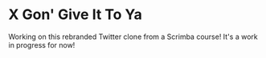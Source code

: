 # X Gon' Give It To Ya

Working on this rebranded Twitter clone from a Scrimba course! It's a work in progress for now! 
